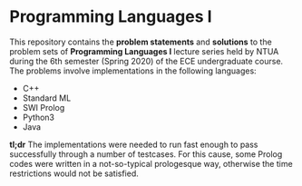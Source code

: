 # Programming Languages I

This repository contains the **problem statements** and **solutions** to the problem sets of **Programming Languages I** lecture series held by NTUA during the 6th semester (Spring 2020) of the ECE undergraduate course. The problems involve implementations in the following languages:

- C++
- Standard ML
- SWI Prolog
- Python3
- Java

**tl;dr** The implementations were needed to run fast enough to pass successfully through a number of testcases. For this cause, some Prolog codes were written in a not-so-typical prologesque way, otherwise the time restrictions would not be satisfied.
